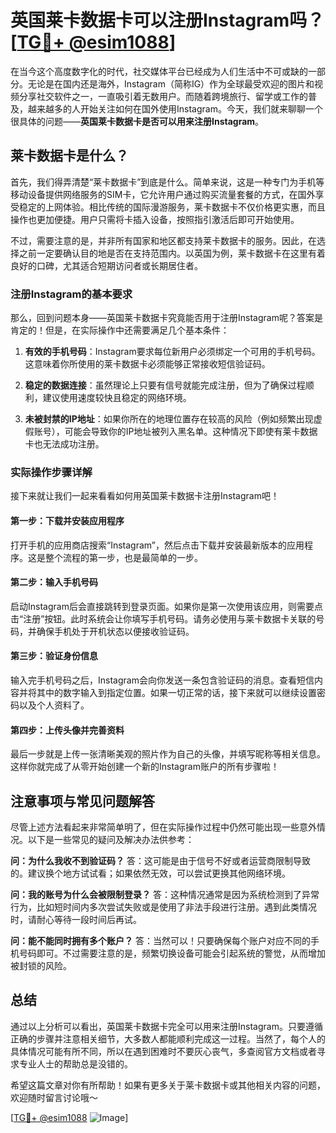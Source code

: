 # 英国莱卡数据卡可以注册Instagram吗？[[TG💪+ @esim1088](https://t.me/s/esim1088)]

在当今这个高度数字化的时代，社交媒体平台已经成为人们生活中不可或缺的一部分。无论是在国内还是海外，Instagram（简称IG）作为全球最受欢迎的图片和视频分享社交软件之一，一直吸引着无数用户。而随着跨境旅行、留学或工作的普及，越来越多的人开始关注如何在国外使用Instagram。今天，我们就来聊聊一个很具体的问题——**英国莱卡数据卡是否可以用来注册Instagram**。

## 莱卡数据卡是什么？

首先，我们得弄清楚“莱卡数据卡”到底是什么。简单来说，这是一种专门为手机等移动设备提供网络服务的SIM卡，它允许用户通过购买流量套餐的方式，在国外享受稳定的上网体验。相比传统的国际漫游服务，莱卡数据卡不仅价格更实惠，而且操作也更加便捷。用户只需将卡插入设备，按照指引激活后即可开始使用。

不过，需要注意的是，并非所有国家和地区都支持莱卡数据卡的服务。因此，在选择之前一定要确认目的地是否在支持范围内。以英国为例，莱卡数据卡在这里有着良好的口碑，尤其适合短期访问者或长期居住者。

### 注册Instagram的基本要求

那么，回到问题本身——英国莱卡数据卡究竟能否用于注册Instagram呢？答案是肯定的！但是，在实际操作中还需要满足几个基本条件：

1. **有效的手机号码**：Instagram要求每位新用户必须绑定一个可用的手机号码。这意味着你所使用的莱卡数据卡必须能够正常接收短信验证码。
   
2. **稳定的数据连接**：虽然理论上只要有信号就能完成注册，但为了确保过程顺利，建议使用速度较快且稳定的网络环境。

3. **未被封禁的IP地址**：如果你所在的地理位置存在较高的风险（例如频繁出现虚假账号），可能会导致你的IP地址被列入黑名单。这种情况下即使有莱卡数据卡也无法成功注册。

### 实际操作步骤详解

接下来就让我们一起来看看如何用英国莱卡数据卡注册Instagram吧！

#### 第一步：下载并安装应用程序
打开手机的应用商店搜索“Instagram”，然后点击下载并安装最新版本的应用程序。这是整个流程的第一步，也是最简单的一步。

#### 第二步：输入手机号码
启动Instagram后会直接跳转到登录页面。如果你是第一次使用该应用，则需要点击“注册”按钮。此时系统会让你填写手机号码。请务必使用与莱卡数据卡关联的号码，并确保手机处于开机状态以便接收验证码。

#### 第三步：验证身份信息
输入完手机号码之后，Instagram会向你发送一条包含验证码的消息。查看短信内容并将其中的数字输入到指定位置。如果一切正常的话，接下来就可以继续设置密码以及个人资料了。

#### 第四步：上传头像并完善资料
最后一步就是上传一张清晰美观的照片作为自己的头像，并填写昵称等相关信息。这样你就完成了从零开始创建一个新的Instagram账户的所有步骤啦！

## 注意事项与常见问题解答

尽管上述方法看起来非常简单明了，但在实际操作过程中仍然可能出现一些意外情况。以下是一些常见的疑问及解决办法供参考：

**问：为什么我收不到验证码？**
答：这可能是由于信号不好或者运营商限制导致的。建议换个地方试试看；如果依然无效，可以尝试更换其他网络环境。

**问：我的账号为什么会被限制登录？**
答：这种情况通常是因为系统检测到了异常行为，比如短时间内多次尝试失败或是使用了非法手段进行注册。遇到此类情况时，请耐心等待一段时间后再试。

**问：能不能同时拥有多个账户？**
答：当然可以！只要确保每个账户对应不同的手机号码即可。不过需要注意的是，频繁切换设备可能会引起系统的警觉，从而增加被封锁的风险。

## 总结

通过以上分析可以看出，英国莱卡数据卡完全可以用来注册Instagram。只要遵循正确的步骤并注意相关细节，大多数人都能顺利完成这一过程。当然了，每个人的具体情况可能有所不同，所以在遇到困难时不要灰心丧气，多查阅官方文档或者寻求专业人士的帮助总是没错的。

希望这篇文章对你有所帮助！如果有更多关于莱卡数据卡或其他相关内容的问题，欢迎随时留言讨论哦～

[[TG💪+ @esim1088](https://t.me/s/esim1088) ![Image](https://i.postimg.cc/4NQfJmqS/Snipaste-2025-05-13-00-14-12.png)]